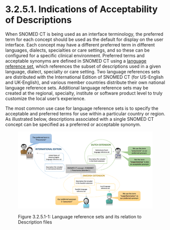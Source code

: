 # 3.2.5.1. Indications of Acceptability of Descriptions

When SNOMED CT is being used as an interface terminology, the preferred term for each concept should be used as the default for display on the user interface. Each concept may have a different preferred term in different languages, dialects, specialties or care settings, and so these can be configured for a specific clinical environment. Preferred terms and acceptable synonyms are defined in SNOMED CT using a [language reference set](https://github.com/IHTSDO/snomedct-refset-guide/blob/main/3%20requirements-and-use-cases/3.2%20use-cases/3.2.5%20language-and-dialect/5.9.-Language-Reference-Set_35985689.html), which references the subset of descriptions used in a given language, dialect, specialty or care setting. Two language references sets are distributed with the International Edition of SNOMED CT (for US-English and UK-English), and various member countries distribute their own national language reference sets. Additional language reference sets may be created at the regional, specialty, institute or software product level to truly customize the local user’s experience.

The most common use case for language reference sets is to specify the acceptable and preferred terms for use within a particular country or region. As illustrated below, descriptions associated with a single SNOMED CT concept can be specified as a preferred or acceptable synonym.

<figure><img src="../../../images/38256318.png" alt=""><figcaption><p>Figure 3.2.5.1-1: Language reference sets and its relation to Description files</p></figcaption></figure>

